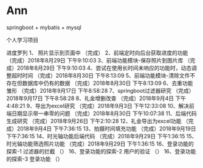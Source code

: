 # Ann
springboot + mybatis + mysql

个人学习项目

进度罗列
	1、 照片显示到页面中						（完成）
	2、前端定时向后台获取进度的功能				（完成）2018年8月29日 下午9:10:03
	3、前端功能模块-保存照片到图片库				（完成）2018年8月29日 下午9:10:03
	4、尝试在使用长时间未响应的功能时，动态调整超时时间	（完成）2018年8月30日 下午8:13:09
	5、前端功能模块-清除文件不存在但数据库中仍有的数据	（完成）2018年8月30日 下午8:13:09
	6、去重功能雏形							（完成）2018年9月17日 下午8:58:28
	7、springboot过滤器研究					（完成）2018年9月17日 下午8:58:28
	8、礼金增删改查							（完成）2018年9月4日 下午4:48:21
	9、导出为excel研究						（完成）2018年9月3日 下午12:33:08
	10、解决前端日期显示带一串零的问题				（完成）2018年8月30日 下午10:07:38
	11、后端代码生成研究						（完成）2018年9月26日 下午2:10:28
	12、礼金导出为excel功能					（完成）2018年9月4日 下午7:36:15
	13、拍摄时间填充功能						（完成）2018年9月19日 下午7:36:15
	14、时光轴功能后端代码						（完成）2018年9月29日 下午1:36:15
	15、时光轴功能筛选照片功能					（完成）2018年9月29日 下午1:36:15
	16、登录功能的探索-1 过滤器的拦截				（）
	16、登录功能的探索-2 用户的验证				（）
	16、登录功能的探索-3 登录功能				（）